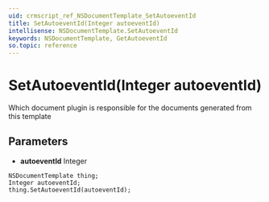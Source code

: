 ```yaml
---
uid: crmscript_ref_NSDocumentTemplate_SetAutoeventId
title: SetAutoeventId(Integer autoeventId)
intellisense: NSDocumentTemplate.SetAutoeventId
keywords: NSDocumentTemplate, GetAutoeventId
so.topic: reference
---
```


# SetAutoeventId(Integer autoeventId)

Which document plugin is responsible for the documents generated from this template

## Parameters

* **autoeventId** Integer

```crmscript
NSDocumentTemplate thing;
Integer autoeventId;
thing.SetAutoeventId(autoeventId);
```

